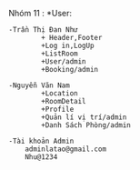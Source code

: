 Nhóm 11 :
*User:

    -Trần Thị Đan Như 
            + Header,Footer
            +Log in,LogUp
            +ListRoom
            +User/admin
            +Booking/admin
            
    -Nguyễn Văn Nam
            +Location
            +RoomDetail
            +Profile
            +Quản lí vị trí/admin
            +Danh Sách Phòng/admin

    -Tài khoản Admin
        adminlatao@gmail.com
        Nhu@1234
                



